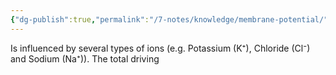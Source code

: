 ```yaml
---
{"dg-publish":true,"permalink":"/7-notes/knowledge/membrane-potential/","tags":["uni/fmb/signalling"]}
---
```


Is influenced by several types of ions (e.g. Potassium (K⁺), Chloride (Cl⁻) and Sodium (Na⁺)). The total driving 